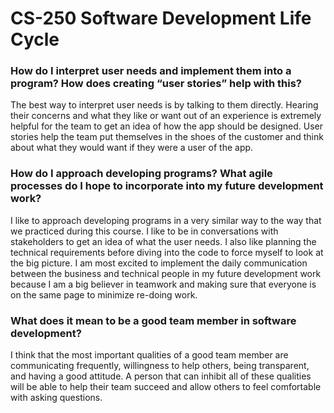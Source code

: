 # CS-250 Software Development Life Cycle

### How do I interpret user needs and implement them into a program? How does creating “user stories” help with this?

The best way to interpret user needs is by talking to them directly. Hearing their concerns and what they like or want out of an experience is extremely helpful for the team to get an idea of how the app should be designed. User stories help the team put themselves in the shoes of the customer and think about what they would want if they were a user of the app. 

### How do I approach developing programs? What agile processes do I hope to incorporate into my future development work?

I like to approach developing programs in a very similar way to the way that we practiced during this course. I like to be in conversations with stakeholders to get an idea of what the user needs. I also like planning the technical requirements before diving into the code to force myself to look at the big picture. I am most excited to implement the daily communication between the business and technical people in my future development work because I am a big believer in teamwork and making sure that everyone is on the same page to minimize re-doing work.

### What does it mean to be a good team member in software development?

I think that the most important qualities of a good team member are communicating frequently, willingness to help others, being transparent, and having a good attitude. A person that can inhibit all of these qualities will be able to help their team succeed and allow others to feel comfortable with asking questions. 
